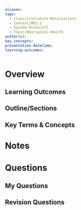 ```yaml
---
aliases: 
tags:
  - Class/Literature-Note/Lecture
  - Context/MD1-2
  - System-block/GIT
  - Topic/Aboriginal-Health
author(s): 
key_concepts: 
presentation-datetime: 
learning-outcomes:
---
```



# Overview
## Learning Outcomes

## Outline/Sections

## Key Terms & Concepts


# Notes


# Questions

## My Questions
## Revision Questions




